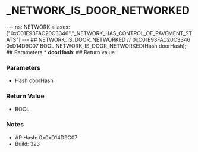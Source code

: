 # _NETWORK_IS_DOOR_NETWORKED

--- ns: NETWORK aliases: ["0xC01E93FAC20C3346","_NETWORK_HAS_CONTROL_OF_PAVEMENT_STATS"] --- ## NETWORK_IS_DOOR_NETWORKED  // 0xC01E93FAC20C3346 0xD14D9C07 BOOL NETWORK_IS_DOOR_NETWORKED(Hash doorHash);   ## Parameters * **doorHash**:  ## Return value

### Parameters
* Hash doorHash

### Return Value
* BOOL

### Notes
* AP Hash: 0x0xD14D9C07
* Build: 323

